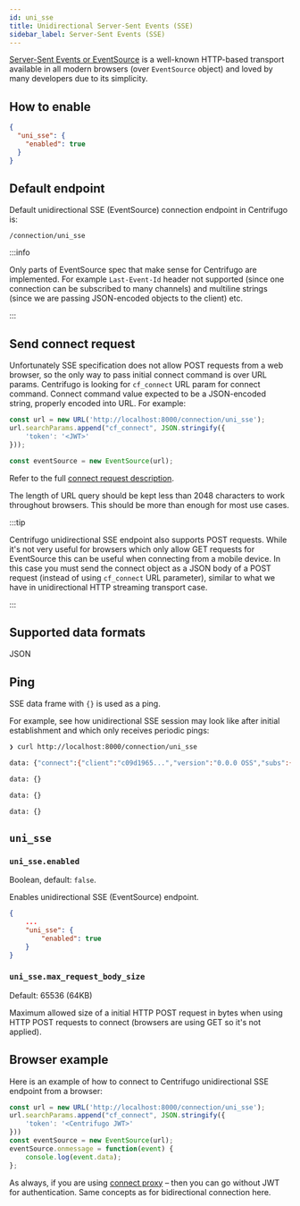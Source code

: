 ```yaml
---
id: uni_sse
title: Unidirectional Server-Sent Events (SSE)
sidebar_label: Server-Sent Events (SSE)
---
```


[Server-Sent Events or EventSource](https://developer.mozilla.org/en-US/docs/Web/API/EventSource) is a well-known HTTP-based transport available in all modern browsers (over `EventSource` object) and loved by many developers due to its simplicity.

## How to enable

```json title=config.json
{
  "uni_sse": {
    "enabled": true
  }
}
```

## Default endpoint

Default unidirectional SSE (EventSource) connection endpoint in Centrifugo is:

```
/connection/uni_sse
```

:::info

Only parts of EventSource spec that make sense for Centrifugo are implemented. For example `Last-Event-Id` header not supported (since one connection can be subscribed to many channels) and multiline strings (since we are passing JSON-encoded objects to the client) etc.

:::

## Send connect request

Unfortunately SSE specification does not allow POST requests from a web browser, so the only way to pass initial connect command is over URL params. Centrifugo is looking for `cf_connect` URL param for connect command. Connect command value expected to be a JSON-encoded string, properly encoded into URL. For example:

```javascript
const url = new URL('http://localhost:8000/connection/uni_sse');
url.searchParams.append("cf_connect", JSON.stringify({
    'token': '<JWT>'
}));

const eventSource = new EventSource(url);
```

Refer to the full [connect request description](./uni_client_protocol.md#connectrequest).

The length of URL query should be kept less than 2048 characters to work throughout browsers. This should be more than enough for most use cases.  

:::tip

Centrifugo unidirectional SSE endpoint also supports POST requests. While it's not very useful for browsers which only allow GET requests for EventSource this can be useful when connecting from a mobile device. In this case you must send the connect object as a JSON body of a POST request (instead of using `cf_connect` URL parameter), similar to what we have in unidirectional HTTP streaming transport case.

:::

## Supported data formats

JSON

## Ping

SSE data frame with `{}` is used as a ping.

For example, see how unidirectional SSE session may look like after initial establishment and which only receives periodic pings:

```bash
❯ curl http://localhost:8000/connection/uni_sse

data: {"connect":{"client":"c09d1965...","version":"0.0.0 OSS","subs":{"#2694":{}},"ping":25,"session":"1cf6d9f5..."}}

data: {}

data: {}

data: {}

```

## `uni_sse`

### `uni_sse.enabled`

Boolean, default: `false`.

Enables unidirectional SSE (EventSource) endpoint.

```json title="config.json"
{
    ...
    "uni_sse": {
        "enabled": true
    }
}
```

### `uni_sse.max_request_body_size`

Default: 65536 (64KB)

Maximum allowed size of a initial HTTP POST request in bytes when using HTTP POST requests to connect (browsers are using GET so it's not applied).

## Browser example

Here is an example of how to connect to Centrifugo unidirectional SSE endpoint from a browser:

```javascript
const url = new URL('http://localhost:8000/connection/uni_sse');
url.searchParams.append("cf_connect", JSON.stringify({
    'token': '<Centrifugo JWT>'
}))
const eventSource = new EventSource(url);
eventSource.onmessage = function(event) {
    console.log(event.data);
};
```

As always, if you are using [connect proxy](../server/proxy.md#connect-proxy) – then you can go without JWT for authentication. Same concepts as for bidirectional connection here.
